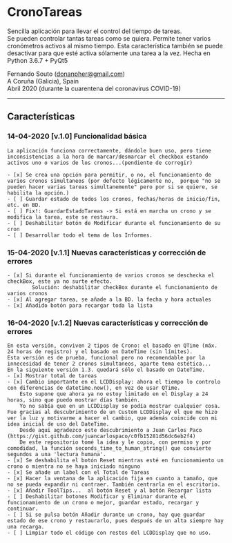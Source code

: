 # CronoTareas
Sencilla aplicación para llevar el control del tiempo de tareas.  
Se pueden controlar tantas tareas como se quiera. Permite tener varios cronómetros activos al mismo tiempo. Esta característica también se puede desactivar para que esté activa sólamente una tarea a la vez.
Hecha en Python 3.6.7 + PyQt5
  
Fernando Souto (donanpher@gmail.com)  
A Coruña (Galicia), Spain  
Abril 2020 (durante la cuarentena del coronavirus COVID-19)  

---

<H2>Características</H2>

### 14-04-2020 [v.1.0] Funcionalidad básica
	La aplicación funciona correctamente, dándole buen uso, pero tiene inconsistencias a la hora de marcar/desmarcar el checkbox estando activos uno o varios de los cronos...(pendiente de corregir)
	
	- [x] Se crea una opción para permitir, o no, el funcionamiento de varios cronos simultaneos (por defecto lógicamente no,  porque "no se pueden hacer varias tareas simultanemente" pero por si se quiere, se habilita la opción.)
	- [ ] Guardar estado de todos los cronos, fechas/horas de inicio/fin, etc. en BD.
	- [ ] Fix!: GuardarEstadoTareas -> Si está en marcha un crono y se modifica la tarea, este se restaura.
	- [ ] Deshabilitar botón de Modificar durante el funcionamiento de su cron
	- [ ] Desarrollar todo el tema de los Informes.

### 15-04-2020 [v.1.1] Nuevas características y corrección de errores
	- [x] Si durante el funcionamiento de varios cronos se deschecka el checkBox, este ya no surte efecto.
			Solución: deshabilitar checkBox durante el funcionamiento de varios cronos
	- [x] Al agregar tarea, se añade a la BD. la fecha y hora actuales
	- [x] Añadido botón para recargar toda la lista

### 16-04-2020 [v.1.2] Nuevas características y corrección de errores
	En esta versión, conviven 2 tipos de Crono: el basado en QTime (máx. 24 horas de registro) y el basado en DateTime (sin límites).
	Esta versión es de prueba, funcional pero no recomendable por la innecesidad de tener 2 cronos simultaneos, aparte tema estética...
	En la siguiente versión 1.3. quedará sólo el basado en DateTime.
	- [x] Mostrar total de tareas
	- [x] Cambio importante en el LCDDisplay: ahora el tiempo lo controlo con diferencias de datetime.now(), en vez de usar QTime.
		Esto supone que ahora ya no estoy limitado en el Display a 24 horas, sino que puedo mostrar días también.
		Yo no sabía que en un LCDDisplay se podía mostrar cualquier cosa. Fue gracias al descubrimiento de un Custom LCDDisplay el que me hizo ver la luz y motivarme a hacer el cambio, que además coincide con mi idea inicial de uso del DateTime. 
		Desde aqui agradezco este descubrimiento a Juan Carlos Paco (https://gist.github.com/juancarlospaco/c0fb15281d56dc6eb2f4)
		De este repositorio tomé la idea y le copio, con permiso y por comodidad, la función seconds_time_to_human_string() que convierte segundos a una 'lectura humana'.
	- [x] Se deshabilita el botón Reset mientras esté en funcionamiento un crono o mientra no se haya iniciado ninguno
	- [x] Se añade un label con el Total de Tareas
	- [x] Hacer la ventana de la aplicación fija en cuanto a tamaño, que no se pueda expandir ni contraer. También centrarla en el escritorio.
	- [x] Añadir ToolTips...  al botón Reset y al botón Recargar lista
	- [ ] Deshabilitar botones Modificar y Eliminar durante el funcionamiento de un crono o mejor, guardar estado, recargar y continuar.
	- [ ] Si se pulsa botón Añadir durante un crono, hay que guardar estado de ese crono y restaurarlo, pues después de un alta siempre hay una recarga.
	- [ ] Limpiar todo el código con restos del LCDDisplay que no uso.


